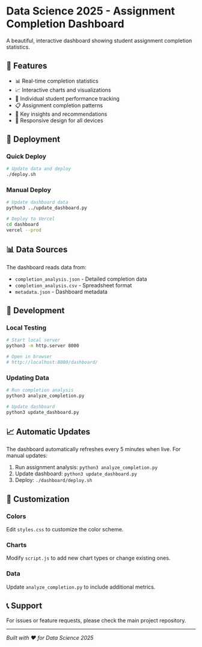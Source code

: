 # Data Science 2025 - Assignment Completion Dashboard

A beautiful, interactive dashboard showing student assignment completion statistics.

## 🌟 Features

- 📊 Real-time completion statistics
- 📈 Interactive charts and visualizations
- 👥 Individual student performance tracking
- 📋 Assignment completion patterns
- 🎯 Key insights and recommendations
- 📱 Responsive design for all devices

## 🚀 Deployment

### Quick Deploy
```bash
# Update data and deploy
./deploy.sh
```

### Manual Deploy
```bash
# Update dashboard data
python3 ../update_dashboard.py

# Deploy to Vercel
cd dashboard
vercel --prod
```

## 📊 Data Sources

The dashboard reads data from:
- `completion_analysis.json` - Detailed completion data
- `completion_analysis.csv` - Spreadsheet format
- `metadata.json` - Dashboard metadata

## 🔧 Development

### Local Testing
```bash
# Start local server
python3 -m http.server 8000

# Open in browser
# http://localhost:8000/dashboard/
```

### Updating Data
```bash
# Run completion analysis
python3 analyze_completion.py

# Update dashboard
python3 update_dashboard.py
```

## 📈 Automatic Updates

The dashboard automatically refreshes every 5 minutes when live. For manual updates:

1. Run assignment analysis: `python3 analyze_completion.py`
2. Update dashboard: `python3 update_dashboard.py`
3. Deploy: `./dashboard/deploy.sh`

## 🎨 Customization

### Colors
Edit `styles.css` to customize the color scheme.

### Charts
Modify `script.js` to add new chart types or change existing ones.

### Data
Update `analyze_completion.py` to include additional metrics.

## 📞 Support

For issues or feature requests, please check the main project repository.

---
*Built with ❤️ for Data Science 2025*
